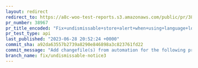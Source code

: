 ```yaml
---
layout: redirect
redirect_to: https://a8c-woo-test-reports.s3.amazonaws.com/public/pr/38967/api/index.html
pr_number: 38967
pr_title_encoded: "Fix+undismissable+store+alert+when+using+language+localization"
pr_test_type: api
last_published: "2023-06-28 20:52:24 +0000"
commit_sha: a92da63557b2739a8290e846898a3c823761fd22
commit_message: "Add changefile(s) from automation for the following project(s): wooco…"
branch_name: fix/undismissable-notice3
---
```

